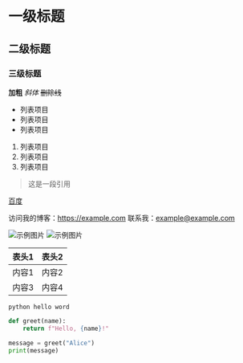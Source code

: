 # 一级标题
## 二级标题
### 三级标题

**加粗**
*斜体*
~~删除线~~

* 列表项目
* 列表项目
* 列表项目

1. 列表项目
2. 列表项目
3. 列表项目

>这是一段引用

[百度](https://www.baidu.com "国内知名搜索引擎")

访问我的博客：<https://example.com>
联系我：<example@example.com>

![示例图片](https://example.com/image.jpg)
![示例图片](images/PCXLUzFKsslf6)


| 表头1 | 表头2 |
| --- | --- |
| 内容1 | 内容2 |
| 内容3 | 内容4 |


`python hello word`

```python
def greet(name):
    return f"Hello, {name}!"

message = greet("Alice")
print(message)
```


